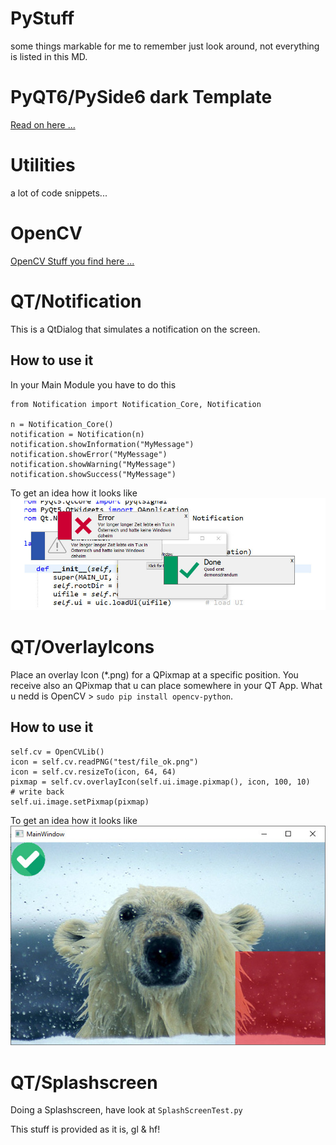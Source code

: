 # PyStuff

some things markable for me to remember
just look around, not everything is listed in this MD.

# PyQT6/PySide6 dark Template

[Read on here ...](Templates/dark/README.md)

# Utilities

a lot of code snippets...

# OpenCV

[OpenCV Stuff you find here ...](OpenCV/README.md)

# QT/Notification

This is a QtDialog that simulates a notification on the screen.

## How to use it

In your Main Module you have to do this

```python3
from Notification import Notification_Core, Notification

n = Notification_Core()
notification = Notification(n)
notification.showInformation("MyMessage")
notification.showError("MyMessage")
notification.showWarning("MyMessage")
notification.showSuccess("MyMessage")
```

To get an idea how it looks like
![Screenshot](./img/notifyshot.jpg)

# QT/OverlayIcons

Place an overlay Icon (\*.png) for a QPixmap at a specific position.
You receive also an QPixmap that u can place somewhere in your QT App.
What u nedd is OpenCV > `sudo pip install opencv-python`.

## How to use it

```python3
self.cv = OpenCVLib()
icon = self.cv.readPNG("test/file_ok.png")
icon = self.cv.resizeTo(icon, 64, 64)
pixmap = self.cv.overlayIcon(self.ui.image.pixmap(), icon, 100, 10)
# write back
self.ui.image.setPixmap(pixmap)
```

To get an idea how it looks like
![Screenshot](./img/overlay.jpg)

# QT/Splashscreen

Doing a Splashscreen, have look at `SplashScreenTest.py`

This stuff is provided as it is, gl & hf!
